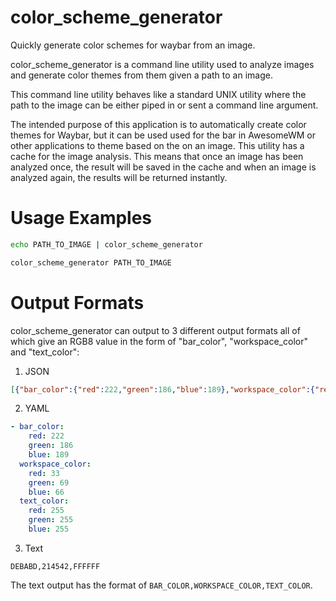 # color_scheme_generator

Quickly generate color schemes for waybar from an image.

color_scheme_generator is a command line utility used to analyze images
and generate color themes from them given a path to an image.

This command line utility behaves like a standard UNIX utility where the path to the image can be either piped in or sent a command line argument.

The intended purpose of this application is to automatically create color themes for
Waybar, but it can be used used for the bar in AwesomeWM or other applications to theme based on the on an image.
This utility has a cache for the image analysis. This means that once an image has been analyzed once, the result will be saved in the cache and when an image is analyzed again, the results will be returned instantly.

# Usage Examples
```bash
echo PATH_TO_IMAGE | color_scheme_generator
```
```bash
color_scheme_generator PATH_TO_IMAGE
```

# Output Formats
color_scheme_generator can output to 3 different output formats all of which give an RGB8 value in the form of "bar_color", "workspace_color" and "text_color":
1. JSON
```json
[{"bar_color":{"red":222,"green":186,"blue":189},"workspace_color":{"red":33,"green":69,"blue":66},"text_color":{"red":255,"green":255,"blue":255}}]
```
2. YAML
```yaml
- bar_color:
    red: 222
    green: 186
    blue: 189
  workspace_color:
    red: 33
    green: 69
    blue: 66
  text_color:
    red: 255
    green: 255
    blue: 255
```
3. Text
```
DEBABD,214542,FFFFFF
```
The text output has the format of `BAR_COLOR,WORKSPACE_COLOR,TEXT_COLOR`.
